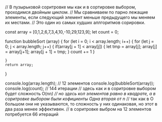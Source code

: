 // В пузырьковой соритровке мы как и в сортировке выбором, проходимся двойным циклом.
// Мы сравниваем по парно лежащие элементы, если следующий элемент меньше предыдущего мы меняем их местами.
// Это один из самых худших аллгоритмов сорировки.


const array = [0,1,2,6,7,3,4,10,-10,29,123,9];
let count = 0;

function bubbleSort (array) {
    for (let i = 0; i < array.length; i++) {
        for (let j = 0; j < array.length; j++) {
            if(array[j + 1] < array[j]) {
                let tmp = array[j];
                array[j] = array[j+1];
                array[j + 1] = tmp;
            }
            count +=  1
        }
        
        
    }
    return array;
}

console.log(array.length); // 12 элементов
console.log(bubbleSort(array));
console.log(count); // 144 итерации
// здесь как и в соритровке выбором будет сложность O(n*n)
// но здесь кол элементов равно в квадрате, а в соритровке выбором были кофициенты Одна вторая от n* 
// так как в O большом они не указываются, то сложность у них одинаковая, но этот в два раза менее эффективен.
// в соритровке выбром на 12 элементов потребуется  66 итераций
